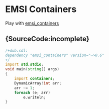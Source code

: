 # EMSI Containers

Play with [emsi_containers](https://github.com/dlang-community/containers)

## {SourceCode:incomplete}

```d
/+dub.sdl:
dependency "emsi_containers" version="~>0.6"
+/
import std.stdio;
void main(string[] args)
{
    import containers;
    DynamicArray!int arr;
    arr ~= 1;
    foreach (e; arr)
        e.writeln;
}
```

